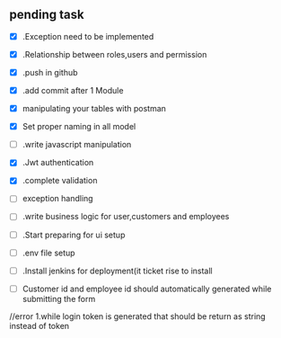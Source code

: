 ## pending task


- [x] .Exception need to be implemented

- [x] .Relationship between roles,users and permission

-[x]  .push in github

-[x]   .add commit after 1 Module

-[x]  manipulating your tables with postman 

-[x] Set proper naming in all model

-[ ]  .write javascript manipulation 

-[x]  .Jwt authentication

-[X] .complete validation

-[ ]  exception handling

-[ ]  .write business logic for user,customers and employees

-[ ] .Start preparing for ui setup

-[ ] .env file setup

-[ ] .Install jenkins for deployment(it ticket rise to install

-[ ] Customer id and employee id should automatically generated while submitting the form 

//error
1.while login token is generated that should be return as string instead of token 










